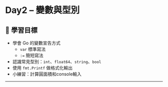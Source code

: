 # Day2 – 變數與型別

## 🎯 學習目標
- 學會 Go 的變數宣告方式  
  - `var` 標準寫法  
  - `:=` 簡短寫法  
- 認識常見型別：`int`、`float64`、`string`、`bool`  
- 使用 `fmt.Printf` 做格式化輸出  
- 小練習：計算圓面積和console輸入

---